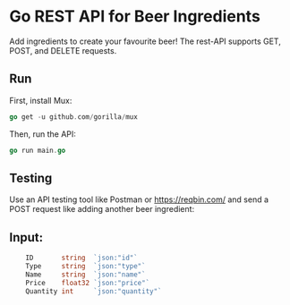 # Go REST API for Beer Ingredients
Add ingredients to create your favourite beer! The rest-API supports GET, POST, and DELETE requests.

## Run

First, install Mux:
```go
go get -u github.com/gorilla/mux
```

Then, run the API:
```go
go run main.go
```

## Testing

Use an API testing tool like Postman or https://reqbin.com/ and send a POST request like adding another beer ingredient:

##  Input:

```go
	ID       string  `json:"id"`
	Type     string  `json:"type"`
	Name     string  `json:"name"`
	Price    float32 `json:"price"`
	Quantity int     `json:"quantity"`
```